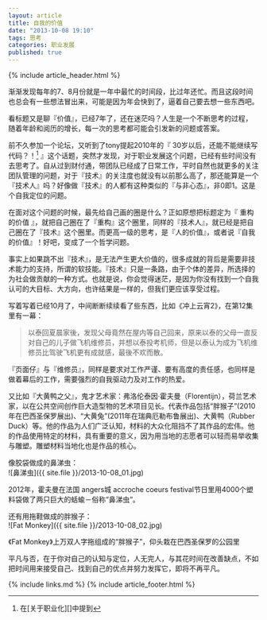 ```yaml
---
layout: article
title: 自我的价值
date: "2013-10-08 19:10"
tags: 思考
categories: 职业发展
published: true
---
```



{% include  article_header.html %}

渐渐发现每年的7、8月份就是一年中最忙的时间段，比过年还忙。而且这段时间也总会有一些想法冒出来，可能是因为年会快到了，逼着自己要去想一些东西吧。

看标题又是聊『价值』，已经7年了，还在迷茫吗？人生是一个不断思考的过程，随着年龄和阅历的增长，每一次的思考都可能会引发新的问题或答案。

前不久参加一个论坛，又听到了tony提起2010年的『 30岁以后，还能不能继续写代码？！[^1] 』这个话题，突然才发现，对于职业发展这个问题，已经有些时间没有去思考了。自从过到财付通，带团队已经成了日常工作，平时自然也就更多的关注团队管理的问题，对于『技术』的关注度也就没有以前那么高了，那还能算是一个『技术人』吗？好像做『技术』的人都有这种类似的『与非心态』，非0即1。这是个自我定位的问题。

[^1]:在[关于职业化][]中提到

在面对这个问题的时候，最先给自己画的圈是什么？正如原想把标题定为『 重构的价值 』，就把自己圈在了『重构』这个圈里，同样的『技术人』，就已经是把自己圈在了『技术』这个圈里。而更高一级的思考，是『人的价值』，或者说『自我的价值』！好吧，变成了一个哲学问题。

事实上如果跳不出『技术』，是无法产生更大价值的，很多成就的背后是需要非技术能力的支持，所谓的软技能。『技术』只是一条路，由于个体的差异，所选择的为社会做贡献的一种方式。也就是说，你会觉得迷茫，是因为你没有找到一个自我认可的大目标、大方向，也许结果是一样的，但我们更应该享受过程。

写着写着已经10月了，中间断断续续看了些东西，比如《冲上云宵2》，在第12集里有一幕：

>以泰回夏晨家後，发现父母竟然在屋内等自己回来，原来以泰的父母一直反对自己的儿子做飞机维修员，并想以泰投考机师，但是以泰认为成为飞机维修员比驾驶飞机更有成就感，最後不欢而散。

『页面仔』与『维修员』，同样是要求对工作严谨、要有高度的责任感，也同样是做着幕后的工作，需要强烈的自我驱动力及对工作的热爱。

又比如『大黄鸭之父』，鬼才艺术家：弗洛伦泰因·霍夫曼（Florentijn），荷兰艺术家，以在公共空间创作巨大造型物的艺术项目见长。代表作品包括“胖猴子”(2010年在巴西圣保罗展出)、“大黄兔”(2011年在瑞典厄勒布鲁展出)、大黄鸭（Rubber Duck）等。他的作品为人们广泛认知，材料的大众化阻挡不了其作品的宏伟。他的作品使用特定的材料，具有重要的意义，因为用当地的志愿者可以轻而易举收集与雕塑。雕塑材料当地化也是作品的核心。

像胶袋做成的鼻涕虫：   
![鼻涕虫]({{ site.file }}/2013-10-08_01.jpg)

2012年，霍夫曼在法国 angers城 accroche coeurs festival节日里用4000个塑料袋做了两只巨大的蛞蝓－俗称“鼻涕虫“。

还有用拖鞋做成的胖猴子：   
![Fat Monkey]({{ site.file }}/2013-10-08_02.jpg)

《Fat Monkey》上万双人字拖组成的“胖猴子”，仰头栽在巴西圣保罗的公园里

平凡与否，在于你对自己的认知与定位，人无完人，与其花时间在改善缺点，不如把时间用来接受自己、找到自己的优点并努力发挥它，即将不再平凡。

{% include links.md %}
{% include article_footer.html %}
